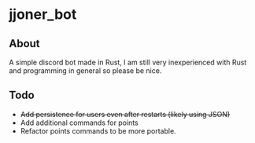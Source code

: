 # jjoner_bot
## About
A simple discord bot made in Rust, I am still very inexperienced with Rust and programming in general so please be nice.

## Todo
 - ~~Add persistence for users even after restarts (likely using JSON)~~
 - Add additional commands for points
 - Refactor points commands to be more portable.

